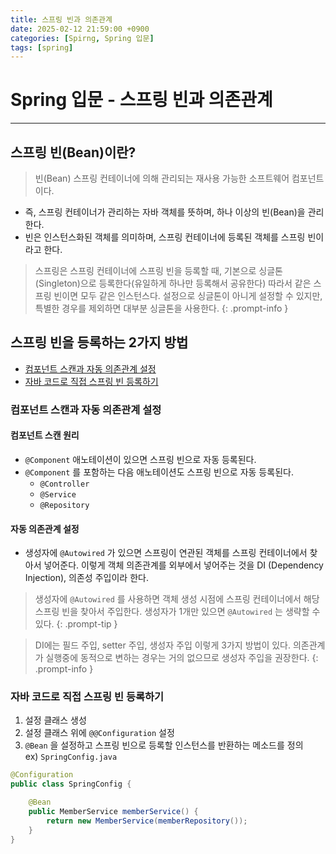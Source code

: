 ```yaml
---
title: 스프링 빈과 의존관계
date: 2025-02-12 21:59:00 +0900
categories: [Spirng, Spring 입문]
tags: [spring]
---
```


# Spring 입문 - 스프링 빈과 의존관계
---
## 스프링 빈(Bean)이란?
> 빈(Bean) 스프링 컨테이너에 의해 관리되는 재사용 가능한 소프트웨어 컴포넌트이다. 

- 즉, 스프링 컨테이너가 관리하는 자바 객체를 뜻하며, 하나 이상의 빈(Bean)을 관리한다.
- 빈은 인스턴스화된 객체를 의미하며, 스프링 컨테이너에 등록된 객체를 스프링 빈이라고 한다.

> 스프링은 스프링 컨테이너에 스프링 빈을 등록할 때, 기본으로 싱글톤(Singleton)으로 등록한다(유일하게 하나만 등록해서 공유한다) 따라서 같은 스프링 빈이면 모두 같은 인스턴스다. 설정으로 싱글톤이 아니게 설정할 수 있지만, 특별한 경우를 제외하면 대부분 싱글톤을 사용한다.
{: .prompt-info }

## 스프링 빈을 등록하는 2가지 방법
- [컴포넌트 스캔과 자동 의존관계 설정](#컴포넌트-스캔과-자동-의존관계-설정)
- [자바 코드로 직접 스프링 빈 등록하기](#자바-코드로-직접-스프링-빈-등록하기)

### 컴포넌트 스캔과 자동 의존관계 설정
#### 컴포넌트 스캔 원리
- `@Component` 애노테이션이 있으면 스프링 빈으로 자동 등록된다.
- `@Component` 를 포함하는 다음 애노테이션도 스프링 빈으로 자동 등록된다.
  - `@Controller`
  - `@Service`
  - `@Repository`

#### 자동 의존관계 설정
- 생성자에 `@Autowired` 가 있으면 스프링이 연관된 객체를 스프링 컨테이너에서 찾아서 넣어준다. 이렇게
객체 의존관계를 외부에서 넣어주는 것을 DI (Dependency Injection), 의존성 주입이라 한다.

> 생성자에 `@Autowired` 를 사용하면 객체 생성 시점에 스프링 컨테이너에서 해당 스프링 빈을 찾아서 주입한다. 생성자가 1개만 있으면 `@Autowired` 는 생략할 수 있다.
{: .prompt-tip }

> DI에는 필드 주입, setter 주입, 생성자 주입 이렇게 3가지 방법이 있다. 의존관계가 실행중에 동적으로 변하는 경우는 거의 없으므로 생성자 주입을 권장한다.
{: .prompt-info }

### 자바 코드로 직접 스프링 빈 등록하기
1. 설정 클래스 생성
2. 설정 클래스 위에 `@@Configuration` 설정
2. `@Bean` 을 설정하고 스프링 빈으로 등록할 인스턴스를 반환하는 메소드를 정의  
ex) `SpringConfig.java`
```java
@Configuration
public class SpringConfig {

    @Bean
    public MemberService memberService() {
        return new MemberService(memberRepository());
    }
}
```